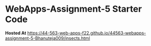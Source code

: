 # WebApps-Assignment-5 Starter Code

**Hosted At** <https://44-563-web-apps-f22.github.io/44563-webapps-assignment-5-Bhanuteja009/insects.html>
